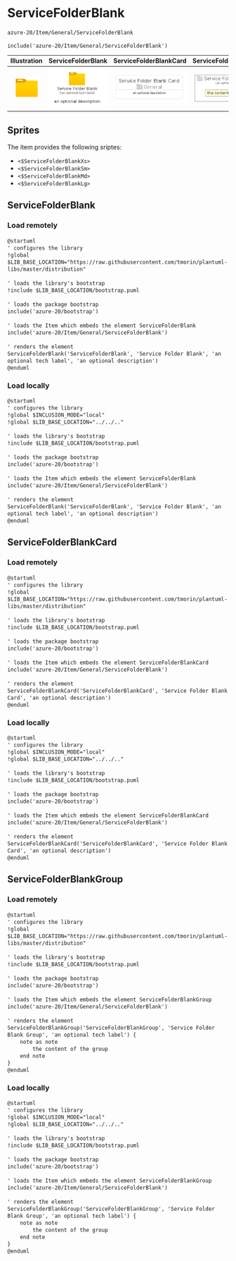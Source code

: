 # ServiceFolderBlank


```text
azure-20/Item/General/ServiceFolderBlank
```

```text
include('azure-20/Item/General/ServiceFolderBlank')
```



| Illustration | ServiceFolderBlank | ServiceFolderBlankCard | ServiceFolderBlankGroup |
| :---: | :---: | :---: | :---: |
| ![illustration for Illustration](../../../azure-20/Item/General/ServiceFolderBlank.png) | ![illustration for ServiceFolderBlank](../../../azure-20/Item/General/ServiceFolderBlank.Local.png) | ![illustration for ServiceFolderBlankCard](../../../azure-20/Item/General/ServiceFolderBlankCard.Local.png) | ![illustration for ServiceFolderBlankGroup](../../../azure-20/Item/General/ServiceFolderBlankGroup.Local.png) |



## Sprites
The item provides the following sriptes:

- `<$ServiceFolderBlankXs>`
- `<$ServiceFolderBlankSm>`
- `<$ServiceFolderBlankMd>`
- `<$ServiceFolderBlankLg>`





## ServiceFolderBlank

### Load remotely
```plantuml
@startuml
' configures the library
!global $LIB_BASE_LOCATION="https://raw.githubusercontent.com/tmorin/plantuml-libs/master/distribution"

' loads the library's bootstrap
!include $LIB_BASE_LOCATION/bootstrap.puml

' loads the package bootstrap
include('azure-20/bootstrap')

' loads the Item which embeds the element ServiceFolderBlank
include('azure-20/Item/General/ServiceFolderBlank')

' renders the element
ServiceFolderBlank('ServiceFolderBlank', 'Service Folder Blank', 'an optional tech label', 'an optional description')
@enduml
```

### Load locally
```plantuml
@startuml
' configures the library
!global $INCLUSION_MODE="local"
!global $LIB_BASE_LOCATION="../../.."

' loads the library's bootstrap
!include $LIB_BASE_LOCATION/bootstrap.puml

' loads the package bootstrap
include('azure-20/bootstrap')

' loads the Item which embeds the element ServiceFolderBlank
include('azure-20/Item/General/ServiceFolderBlank')

' renders the element
ServiceFolderBlank('ServiceFolderBlank', 'Service Folder Blank', 'an optional tech label', 'an optional description')
@enduml
```

## ServiceFolderBlankCard

### Load remotely
```plantuml
@startuml
' configures the library
!global $LIB_BASE_LOCATION="https://raw.githubusercontent.com/tmorin/plantuml-libs/master/distribution"

' loads the library's bootstrap
!include $LIB_BASE_LOCATION/bootstrap.puml

' loads the package bootstrap
include('azure-20/bootstrap')

' loads the Item which embeds the element ServiceFolderBlankCard
include('azure-20/Item/General/ServiceFolderBlank')

' renders the element
ServiceFolderBlankCard('ServiceFolderBlankCard', 'Service Folder Blank Card', 'an optional description')
@enduml
```

### Load locally
```plantuml
@startuml
' configures the library
!global $INCLUSION_MODE="local"
!global $LIB_BASE_LOCATION="../../.."

' loads the library's bootstrap
!include $LIB_BASE_LOCATION/bootstrap.puml

' loads the package bootstrap
include('azure-20/bootstrap')

' loads the Item which embeds the element ServiceFolderBlankCard
include('azure-20/Item/General/ServiceFolderBlank')

' renders the element
ServiceFolderBlankCard('ServiceFolderBlankCard', 'Service Folder Blank Card', 'an optional description')
@enduml
```

## ServiceFolderBlankGroup

### Load remotely
```plantuml
@startuml
' configures the library
!global $LIB_BASE_LOCATION="https://raw.githubusercontent.com/tmorin/plantuml-libs/master/distribution"

' loads the library's bootstrap
!include $LIB_BASE_LOCATION/bootstrap.puml

' loads the package bootstrap
include('azure-20/bootstrap')

' loads the Item which embeds the element ServiceFolderBlankGroup
include('azure-20/Item/General/ServiceFolderBlank')

' renders the element
ServiceFolderBlankGroup('ServiceFolderBlankGroup', 'Service Folder Blank Group', 'an optional tech label') {
    note as note
        the content of the group
    end note
}
@enduml
```

### Load locally
```plantuml
@startuml
' configures the library
!global $INCLUSION_MODE="local"
!global $LIB_BASE_LOCATION="../../.."

' loads the library's bootstrap
!include $LIB_BASE_LOCATION/bootstrap.puml

' loads the package bootstrap
include('azure-20/bootstrap')

' loads the Item which embeds the element ServiceFolderBlankGroup
include('azure-20/Item/General/ServiceFolderBlank')

' renders the element
ServiceFolderBlankGroup('ServiceFolderBlankGroup', 'Service Folder Blank Group', 'an optional tech label') {
    note as note
        the content of the group
    end note
}
@enduml
```

